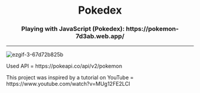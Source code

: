 <h1 align="center"> Pokedex </h1>
<h3 align="center">Playing with JavaScript (Pokedex): https://pokemon-7d3ab.web.app/</h3>
<hr>

![ezgif-3-67d72b825b](https://github.com/lucasasr25/POKEDeX/assets/90220811/3dc8966a-ee0f-42e1-b0f7-093e57e7a6ab)

<p>Used API = https://pokeapi.co/api/v2/pokemon</p>
<p>This project was inspired by a tutorial on YouTube = https://www.youtube.com/watch?v=MUg12FE2LCI</p>
